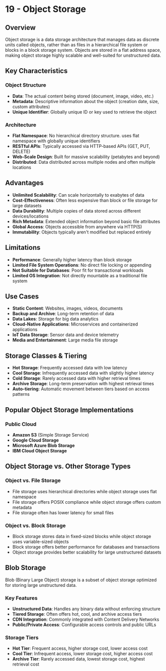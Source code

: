 # 19 - Object Storage

## Overview

Object storage is a data storage architecture that manages data as discrete units called objects, rather than as files in a hierarchical file system or blocks in a block storage system. Objects are stored in a flat address space, making object storage highly scalable and well-suited for unstructured data.

## Key Characteristics

### Object Structure

- **Data**: The actual content being stored (document, image, video, etc.)
- **Metadata**: Descriptive information about the object (creation date, size, custom attributes)
- **Unique Identifier**: Globally unique ID or key used to retrieve the object

### Architecture

- **Flat Namespace**: No hierarchical directory structure. uses flat namespace with globally unique identifiers
- **RESTful APIs**: Typically accessed via HTTP-based APIs (GET, PUT, DELETE)
- **Web-Scale Design**: Built for massive scalability (petabytes and beyond)
- **Distributed**: Data distributed across multiple nodes and often multiple locations

## Advantages

- **Unlimited Scalability**: Can scale horizontally to exabytes of data
- **Cost-Effectiveness**: Often less expensive than block or file storage for large datasets
- **Data Durability**: Multiple copies of data stored across different devices/locations
- **Rich Metadata**: Extended object information beyond basic file attributes
- **Global Access**: Objects accessible from anywhere via HTTP(S)
- **Immutability**: Objects typically aren't modified but replaced entirely

## Limitations

- **Performance**: Generally higher latency than block storage
- **Limited File System Operations**: No direct file locking or appending
- **Not Suitable for Databases**: Poor fit for transactional workloads
- **Limited OS Integration**: Not directly mountable as a traditional file system

## Use Cases

- **Static Content**: Websites, images, videos, documents
- **Backup and Archive**: Long-term retention of data
- **Data Lakes**: Storage for big data analytics
- **Cloud-Native Applications**: Microservices and containerized applications
- **IoT Data Storage**: Sensor data and device telemetry
- **Media and Entertainment**: Large media file storage

## Storage Classes & Tiering

- **Hot Storage**: Frequently accessed data with low latency
- **Cool Storage**: Infrequently accessed data with slightly higher latency
- **Cold Storage**: Rarely accessed data with higher retrieval times
- **Archive Storage**: Long-term preservation with highest retrieval times
- **Auto-tiering**: Automatic movement between tiers based on access patterns

## Popular Object Storage Implementations

### Public Cloud

- **Amazon S3** (Simple Storage Service)
- **Google Cloud Storage**
- **Microsoft Azure Blob Storage**
- **IBM Cloud Object Storage**

## Object Storage vs. Other Storage Types

### Object vs. File Storage

- File storage uses hierarchical directories while object storage uses flat namespace
- File storage offers POSIX compliance while object storage offers custom metadata
- File storage often has lower latency for small files

### Object vs. Block Storage

- Block storage stores data in fixed-sized blocks while object storage uses variable-sized objects
- Block storage offers better performance for databases and transactions
- Object storage provides better scalability for large unstructured datasets

## Blob Storage

Blob (Binary Large Object) storage is a subset of object storage optimized for storing large unstructured data.

### Key Features

- **Unstructured Data**: Handles any binary data without enforcing structure
- **Tiered Storage**: Often offers hot, cool, and archive access tiers
- **CDN Integration**: Commonly integrated with Content Delivery Networks
- **Public/Private Access**: Configurable access controls and public URLs

### Storage Tiers

- **Hot Tier**: Frequent access, higher storage cost, lower access cost
- **Cool Tier**: Infrequent access, lower storage cost, higher access cost
- **Archive Tier**: Rarely accessed data, lowest storage cost, highest retrieval cost
